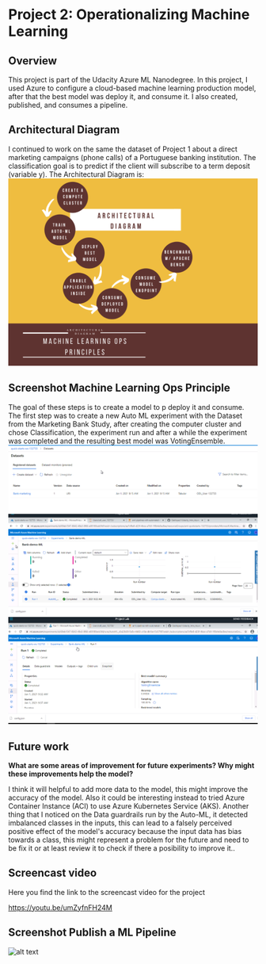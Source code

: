 # Project 2: Operationalizing Machine Learning

## Overview
This project is part of the Udacity Azure ML Nanodegree.
In this project, I used  Azure to configure a cloud-based machine learning production model, after that the best model was  deploy it, and consume it. I also created, published, and consumes a pipeline.

## Architectural Diagram

I continued to work on the same the dataset of Project 1 about a direct marketing campaigns (phone calls) of a Portuguese banking institution. The classification goal is to predict if the client will subscribe to a term deposit (variable y). The Architectural Diagram is:
![alt text](https://github.com/Gabilopez1/Udacity_Intro_Azure_ML/blob/master/Minimalist%20Circles%20Mind%20Map.png)

## Screenshot Machine Learning Ops Principle
The goal of these steps is  to create a  model to p deploy it and consume. The first step was to create a new Auto ML experiment with the Dataset from the Marketing Bank Study, after creating the computer cluster and chose Classification, the experiment run and after a while the experiment was completed and the resulting best model was VotingEnsemble.
![alt text](https://github.com/Gabilopez1/Udacity_Intro_Azure_ML/blob/master/Registered%20datasets%20v3.PNG)
![alt text](https://github.com/Gabilopez1/Udacity_Intro_Azure_ML/blob/master/Experimentcompleted.PNG)
![alt text](https://github.com/Gabilopez1/Udacity_Intro_Azure_ML/blob/master/VotingEnsemblebestmodel.PNG)



## Future work
**What are some areas of improvement for future experiments? Why might these improvements help the model?**

I think it will helpful to add more data to the model, this might improve the accuracy of the model. Also it could be interesting instead to tried  Azure Container Instance (ACI) to use Azure Kubernetes Service (AKS). Another thing that I noticed on the Data guardrails run by the Auto-ML, it detected imbalanced classes in the inputs, this can lead to a falsely perceived positive effect  of the model's accuracy because the input data has bias towards a class, this might represent a problem for the future and need to be fix it or at least review it to check if there a posibility to improve it..


## Screencast video 
 Here you find the  link to the screencast video for the project
 
 https://youtu.be/umZyfnFH24M


## Screenshot Publish a ML Pipeline



![alt text](https://github.com/Gabilopez1/Optimizing_a_Pipeline_in_Azure/blob/master/clusterdeleting2.PNG)

